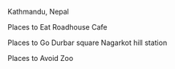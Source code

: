 Kathmandu, Nepal

Places to Eat
Roadhouse Cafe

Places to Go
Durbar square
Nagarkot hill station

Places to Avoid
Zoo
